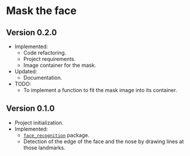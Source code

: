 # Mask the face

## Version 0.2.0

- Implemented:
  - Code refactoring.
  - Project requirements.
  - Image container for the mask.
- Updated:
  - Documentation.
- TODO:
  - To implement a function to fit the mask image into its container.
## Version 0.1.0

- Project initialization.
- Implemented:
  - [`face_recognition`](https://github.com/ageitgey/face_recognition) package.
  - Detection of the edge of the face and the nose by drawing lines at those landmarks.
